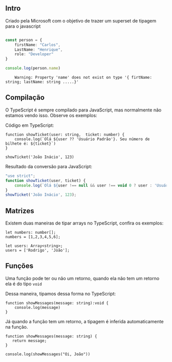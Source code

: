 
## Intro

Criado pela Microsoft com o objetivo de trazer um superset de tipagem para o javascript

```typescript

const person = {
	firstName: "Carlos",
	LastName: "Henrique",
	role: "Developer"
}

console.log(person.name)   


```
		Warning: Property 'name' does not exist on type '{ firtName: string; lastName: string .....}'



## Compilação

O TypeScript é sempre compilado para JavaScript, mas normalmente não estamos vendo isso. Observe os exemplos:

Código em TypeScript:

```tsx
function showTicket(user: string,  ticket: number) {
    console.log(`Olá ${user ?? 'Usuário Padrão'}. Seu número de bilhete é: ${ticket}`)
}

showTicket('João Inácio', 123)
```

Resultado da conversão para JavaScript:

```jsx
"use strict";
function showTicket(user, ticket) {
    console.log(`Olá ${user !== null && user !== void 0 ? user : 'Usuário Padrão'}. Seu número de bilhete é: ${ticket}`);
}
showTicket('João Inácio', 123);
```


## Matrizes

Existem duas maneiras de tipar arrays no TypeScript, confira os exemplos:

```tsx
let numbers: number[];
numbers = [1,2,3,4,5,6];

let users: Array<string>;
users = ['Rodrigo', 'João'];
```


## Funções

Uma função pode ter ou não um retorno, quando ela não tem um retorno ela é do tipo `void`

Dessa maneira, tipamos dessa forma no TypeScript:

```tsx
function showMessages(message: string):void {
    console.log(message)
}
```

Já quando a função tem um retorno, a tipagem é inferida automaticamente na função.

```tsx
function showMessages(message: string) {
   return message;
}

console.log(showMessages("Oi, João"))
```
